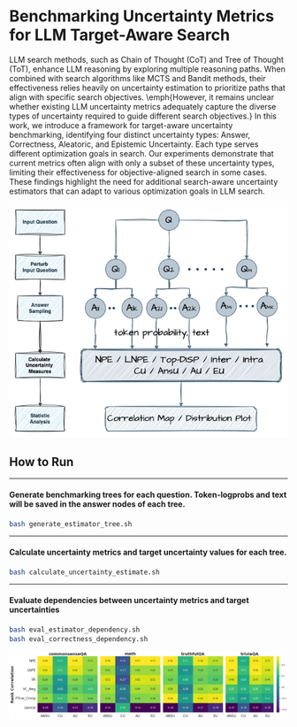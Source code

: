 # Benchmarking Uncertainty Metrics for LLM Target-Aware Search
LLM search methods, such as Chain of Thought (CoT) and Tree of Thought (ToT), enhance LLM reasoning by exploring multiple reasoning paths. When combined with search algorithms like MCTS and Bandit methods, their effectiveness relies heavily on uncertainty estimation to prioritize paths that align with specific search objectives. \emph{However, it remains unclear whether existing LLM uncertainty metrics adequately capture the diverse types of uncertainty required to guide different search objectives.}
In this work, we introduce a framework for target-aware uncertainty benchmarking, identifying four distinct uncertainty types: Answer, Correctness, Aleatoric, and Epistemic Uncertainty. Each type serves different optimization goals in search. Our experiments demonstrate that current metrics often align with only a subset of these uncertainty types, limiting their effectiveness for objective-aligned search in some cases. These findings highlight the need for additional search-aware uncertainty estimators that can adapt to various optimization goals in LLM search. 

![Framework](./figures/workflow.png)


## How to Run

---
#### Generate benchmarking trees for each question. Token-logprobs and text will be saved in the answer nodes of each tree.
```bash
bash generate_estimator_tree.sh
```

---
#### Calculate uncertainty metrics and target uncertainty values for each tree.
```bash
bash calculate_uncertainty_estimate.sh
```

---
#### Evaluate dependencies between uncertainty metrics and target uncertainties
```bash
bash eval_estimator_dependency.sh
bash eval_correctness_dependency.sh
```


![Dependencies](./figures/rankcorr.png)